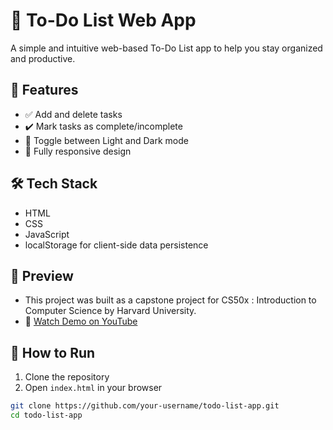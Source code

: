 # 📝 To-Do List Web App

A simple and intuitive web-based To-Do List app to help you stay organized and productive.

## 🚀 Features
- ✅ Add and delete tasks
- ✔️ Mark tasks as complete/incomplete
- 🎨 Toggle between Light and Dark mode
- 📱 Fully responsive design

## 🛠️ Tech Stack
- HTML
- CSS
- JavaScript 
- localStorage for client-side data persistence

## 📸 Preview
- This project was built as a capstone project for CS50x : Introduction to Computer Science by Harvard University.
- 🎥 [Watch Demo on YouTube](https://youtu.be/YthW44izFlo)


## 📂 How to Run
1. Clone the repository
2. Open `index.html` in your browser

```bash
git clone https://github.com/your-username/todo-list-app.git
cd todo-list-app
